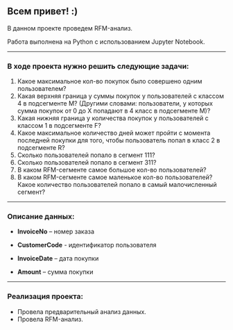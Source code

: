 ## **Всем привет! :)**

В данном проекте проведем RFM-анализ.

Работа выполнена на Python с использованием Jupyter Notebook. 

<hr>

### В ходе проекта нужно решить следующие задачи:

1. Какое максимальное кол-во покупок было совершено одним пользователем?
2. Какая верхняя граница у суммы покупок у пользователей с классом 4 в подсегменте М? (Другими словами: пользователи, у которых сумма покупок от 0 до Х попадают в 4 класс в подсегменте М)?
3. Какая нижняя граница у количества покупок у пользователей с классом 1 в подсегменте F?
4. Какое максимальное количество дней может пройти с момента последней покупки для того, чтобы пользователь попал в класс 2 в подсегменте R?
5. Сколько пользователей попало в сегмент 111?
6. Сколько пользователей попало в сегмент 311?
7. В каком RFM-сегменте самое большое кол-во пользователей?
8. В каком RFM-сегменте самое маленькое кол-во пользователей? Какое количество пользователей попало в самый малочисленный сегмент?

<hr>

### Описание данных:

* **InvoiceNo** – номер заказа



* **CustomerCode** - идентификатор пользователя



* **InvoiceDate** – дата покупки 



* **Amount** – сумма покупки 

<hr>

### Реализация проекта:
* Провела предварительный анализ данных.
* Провела RFM-анализ.